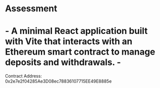 # Assessment
# - A minimal React application built with Vite that interacts with an Ethereum smart contract to manage deposits and withdrawals. -

Contract Address:	
		0x2e7e2f04285Ae3D08ec78836107715EE49E8885e
